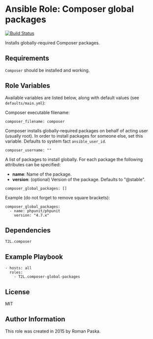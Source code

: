 # Ansible Role: Composer global packages

[![Build Status](https://travis-ci.org/T2L/ansible-role-composer-global-packages.svg?branch=2.x.x)](https://travis-ci.org/T2L/ansible-role-composer-global-packages)

Installs globally-required Composer packages.

## Requirements

`Composer` should be installed and working.

## Role Variables

Available variables are listed below, along with default values
(see `defaults/main.yml`):

Composer executable filename:

```
composer_filename: composer
```

Composer installs globally-required packages on behalf of acting user (usually
root). In order to install packages for someone else, set this variable.
Defaults to system fact `ansible_user_id`.

```
composer_username: ""
```

A list of packages to install globally. For each package the following
attributes can be specified:

- **name**: Name of the package.
- **version**: (optional) Version of the package. Defaults to "@stable".

```
composer_global_packages: []
```

Example (do not forget to remove square brackets):

```
composer_global_packages:
  - name: phpunit/phpunit
    version: "4.7.x"
```

## Dependencies

```
T2L.composer
```

## Example Playbook

```
- hosts: all
  roles:
    - T2L.composer-global-packages
```

## License

MIT

## Author Information

This role was created in 2015 by Roman Paska.
